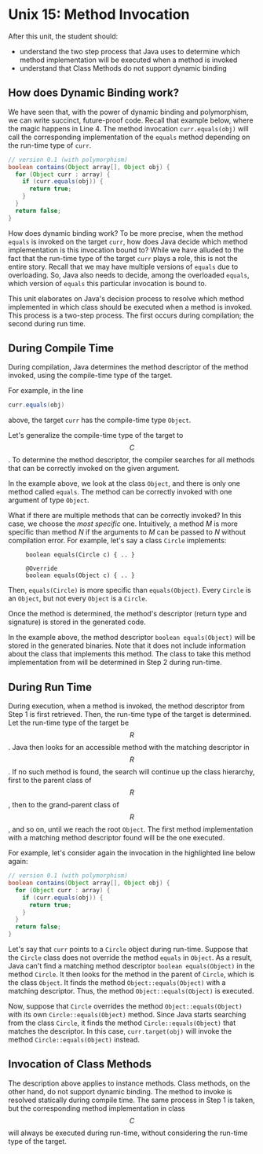 # Unix 15: Method Invocation

After this unit, the student should:

- understand the two step process that Java uses to determine which method implementation will be executed when a method is invoked
- understand that Class Methods do not support dynamic binding

## How does Dynamic Binding work?

We have seen that, with the power of dynamic binding and polymorphism, we can write succinct, future-proof code.  Recall that example below, where the magic happens in Line 4.  The method invocation `curr.equals(obj)` will call the corresponding implementation of the `equals` method depending on the run-time type of `curr`.

```Java hl_lines="3"
// version 0.1 (with polymorphism)
boolean contains(Object array[], Object obj) {
  for (Object curr : array) {
    if (curr.equals(obj)) {
      return true;
    }
  }
  return false;
}
```

How does dynamic binding work?  To be more precise, when the method `equals` is invoked on the target `curr`, how does Java decide which method implementation is this invocation bound to?  While we have alluded to the fact that the run-time type of the target `curr` plays a role, this is not the entire story.  Recall that we may have multiple versions of `equals` due to overloading.  So, Java also needs to decide, among the overloaded `equals`, which version of `equals` this particular invocation is bound to.

This unit elaborates on Java's decision process to resolve which method implemented in which class should be executed when a method is invoked.  This process is a two-step process.  The first occurs during compilation; the second during run time.

## During Compile Time 

During compilation, Java determines the method descriptor of the method invoked, using the compile-time type of the target.

For example, in the line
```Java
curr.equals(obj)
```
above, the target `curr` has the compile-time type `Object`.

Let's generalize the compile-time type of the target to $$C$$.  To determine the method descriptor, the compiler searches for all methods that can be correctly invoked on the given argument.

In the example above, we look at the class `Object`, and there is only one method called `equals`.  The method can be correctly invoked with one argument of type `Object`.

What if there are multiple methods that can be correctly invoked?  In this case, we choose the _most specific_ one.  Intuitively, a method $M$ is more specific than method $N$ if the arguments to $M$ can be passed to $N$ without compilation error.  For example, let's say a class `Circle` implements:
```
	 boolean equals(Circle c) { .. }

	 @Override
	 boolean equals(Object c) { .. }
```
Then, `equals(Circle)` is more specific than `equals(Object)`.  Every `Circle` is an `Object`, but not every `Object` is a `Circle`.

Once the method is determined, the method's descriptor (return type and signature) is stored in the generated code.
 
In the example above, the method descriptor `boolean equals(Object)` will be stored in the generated binaries.  Note that it does not include information about the class that implements this method.  The class to take this method implementation from will be determined in Step 2 during run-time.

## During Run Time

During execution, when a method is invoked, the method descriptor from Step 1 is first retrieved.  Then, the run-time type of the target is determined.  Let the run-time type of the target be $$R$$.  Java then looks for an accessible method with the matching descriptor in $$R$$.  If no such method is found, the search will continue up the class hierarchy, first to the parent class of $$R$$, then to the grand-parent class of $$R$$, and so on, until we reach the root `Object`.  The first method implementation with a matching method descriptor found will be the one executed.

For example, let's consider again the invocation in the highlighted line below again:

```Java hl_lines="3"
// version 0.1 (with polymorphism)
boolean contains(Object array[], Object obj) {
  for (Object curr : array) {
    if (curr.equals(obj)) {
      return true;
    }
  }
  return false;
}
```

Let's say that `curr` points to a `Circle` object during run-time.  Suppose that the `Circle` class does not override the method `equals` in `Object`.  As a result, Java can't find a matching method descriptor `boolean equals(Object)` in the method `Circle`.  It then looks for the method in the parent of `Circle`, which is the class `Object`.  It finds the method `Object::equals(Object)` with a matching descriptor.  Thus, the method `Object::equals(Object)` is executed.

Now, suppose that `Circle` overrides the method `Object::equals(Object)` with its own `Circle::equals(Object)` method.  Since Java starts searching from the class `Circle`, it finds the method `Circle::equals(Object)` that matches the descriptor.  In this case, `curr.target(obj)` will invoke the method `Circle::equals(Object)` instead.

## Invocation of Class Methods

The description above applies to instance methods.  Class methods, on the other hand, do not support dynamic binding.  The method to invoke is resolved statically during compile time.  The same process in Step 1 is taken, but the corresponding method implementation in class $$C$$ will always be executed during run-time, without considering the run-time type of the target.
